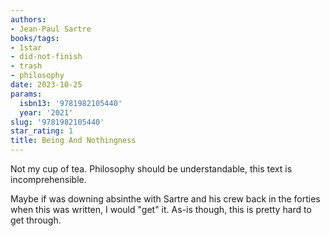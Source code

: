 ```yaml
---
authors:
- Jean-Paul Sartre
books/tags:
- 1star
- did-not-finish
- trash
- philosophy
date: 2023-10-25
params:
  isbn13: '9781982105440'
  year: '2021'
slug: '9781982105440'
star_rating: 1
title: Being And Nothingness
---
```


Not my cup of tea. Philosophy should be understandable, this text is incomprehensible.

Maybe if was downing absinthe with Sartre and his crew back in the forties when this was written, I would "get" it. As-is though, this is pretty hard to get through.

<!--more-->